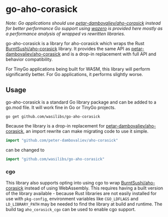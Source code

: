 # go-aho-corasick

_Note: Go applications should use [petar-dambovaliev/aho-corasick][1] instead for better performance
Go support using [wazero][3] is provided here mostly as a performance analysis of wrapped vs rewritten libraries._

go-aho-corasick is a library for aho-corasick which wraps the Rust [BurntSushi/aho-corasick][2] library.
It provides the same API as [petar-dambovaliev/aho-corasick][1] and is a drop-in replacement with full
API and behavior compatibility.

For TinyGo applications being built for WASM, this library will perform significantly better. For Go applications,
it performs slightly worse.

## Usage

go-aho-corasick is a standard Go library package and can be added to a go.mod file. It will work fine in
Go or TinyGo projects.

```
go get github.com/wasilibs/go-aho-corasick
```

Because the library is a drop-in replacement for [petar-dambovaliev/aho-corasick][1], an import rewrite can
make migrating code to use it simple.

```go
import "github.com/peter-dambovaliev/aho-corasick"
```

can be changed to

```go
import "github.com/wasilibs/go-aho-corasick"
```

### cgo

This library also supports opting into using cgo to wrap [BurntSushi/aho-corasick][2] instead
of using WebAssembly. This requires having a built version of the library available - because
Rust libraries are not easily installed for use with `pkg-config`, environment variables like
`CGO_LDFLAGS` and `LD_LIBRARY_PATH` may be needed to find the library at build and runtime.
The build tag `aho_corasick_cgo` can be used to enable cgo support.

[1]: https://github.com/petar-dambovaliev/aho-corasick
[2]: https://github.com/BurntSushi/aho-corasick
[3]: https://wazero.io
